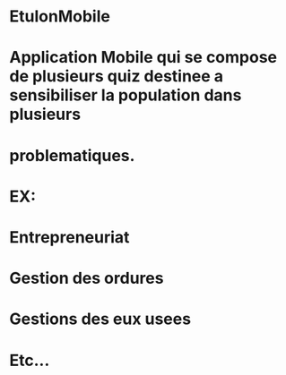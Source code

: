 # EtulonMobile
# Application Mobile qui se compose de plusieurs quiz destinee a sensibiliser la population dans plusieurs 
# problematiques.
# EX:
#  Entrepreneuriat
#  Gestion des ordures
#  Gestions des eux usees
#  Etc...
